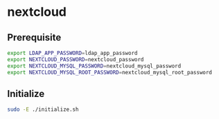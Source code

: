 # nextcloud

## Prerequisite

```sh
export LDAP_APP_PASSWORD=ldap_app_password
export NEXTCLOUD_PASSWORD=nextcloud_password
export NEXTCLOUD_MYSQL_PASSWORD=nextcloud_mysql_password
export NEXTCLOUD_MYSQL_ROOT_PASSWORD=nextcloud_mysql_root_password
```


## Initialize

```sh
sudo -E ./initialize.sh
```
